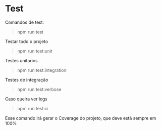 # Test

Comandos de test:

> npm run test

Testar todo o projeto

> npm run test:unit

Testes unitarios

> npm run test:integration

Testes de integração

> npm run test:verbose

Caso queira ver logs

> npm run test:ci

Esse comando irá gerar o Coverage do projeto, que deve está sempre em 100%